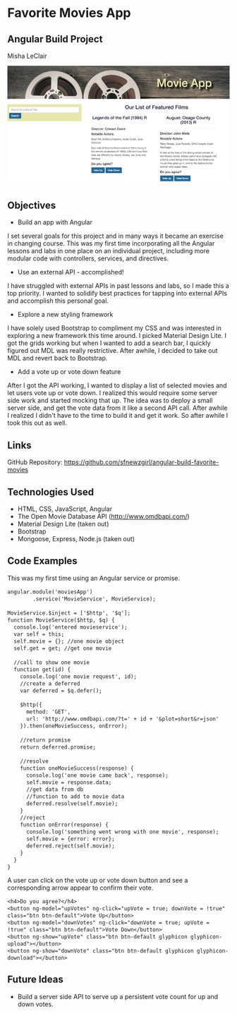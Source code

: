 # Favorite Movies App
## Angular Build Project
Misha LeClair

![alt text](public/images/movie_app_screenshot.png)

## Objectives
* Build an app with Angular

I set several goals for this project and in many ways it became an exercise in changing course. This was my first time incorporating all the Angular lessons and labs in one place on an individual project, including more modular code with controllers, services, and directives.

* Use an external API - accomplished!

I have struggled with external APIs in past lessons and labs, so I made this a top priority. I wanted to solidify best practices for tapping into external APIs and accomplish this personal goal.

* Explore a new styling framework

I have solely used Bootstrap to compliment my CSS and was interested in exploring a new framework this time around. I picked Material Design Lite. I got the grids working but when I wanted to add a search bar, I quickly figured out MDL was really restrictive. After awhile, I decided to take out MDL and revert back to Bootstrap.

* Add a vote up or vote down feature

After I got the API working, I wanted to display a list of selected movies and let users vote up or vote down. I realized this would require some server side work and started mocking that up. The idea was to deploy a small server side, and get the vote data from it like a second API call. After awhile I realized I didn't have to the time to build it and get it work. So after awhile I took this out as well.

## Links

GitHub Repository: https://github.com/sfnewzgirl/angular-build-favorite-movies

## Technologies Used
* HTML, CSS, JavaScript, Angular
* The Open Movie Database API (http://www.omdbapi.com/)
* Material Design Lite (taken out)
* Bootstrap
* Mongoose, Express, Node.js (taken out)

## Code Examples

This was my first time using an Angular service or promise.

```
angular.module('moviesApp')
        .service('MovieService', MovieService);

MovieService.$inject = ['$http', '$q'];
function MovieService($http, $q) {
  console.log('entered movieservice');
  var self = this;
  self.movie = {}; //one movie object
  self.get = get; //get one movie

  //call to show one movie
  function get(id) {
    console.log('one movie request', id);
    //create a deferred
    var deferred = $q.defer();

    $http({
      method: 'GET',
      url: 'http://www.omdbapi.com/?t=' + id + '&plot=short&r=json'
    }).then(oneMovieSuccess, onError);

    //return promise
    return deferred.promise;

    //resolve
    function oneMovieSuccess(response) {
      console.log('one movie came back', response);
      self.movie = response.data;
      //get data from db
      //function to add to movie data
      deferred.resolve(self.movie);
    }
    //reject
    function onError(response) {
      console.log('something went wrong with one movie', response);
      self.movie = {error: error};
      deferred.reject(self.movie);
    }
  }
}

```
A user can click on the vote up or vote down button and see a corresponding arrow appear to confirm their vote.

```
<h4>Do you agree?</h4>
<button ng-model="upVotes" ng-click="upVote = true; downVote = !true" class="btn btn-default">Vote Up</button>
<button ng-model="downVotes" ng-click="downVote = true; upVote = !true" class="btn btn-default">Vote Down</button>
<button ng-show="upVote" class="btn btn-default glyphicon glyphicon-upload"></button>
<button ng-show="downVote" class="btn btn-default glyphicon glyphicon-download"></button>
```

## Future Ideas
* Build a server side API to serve up a persistent vote count for up and down votes.
